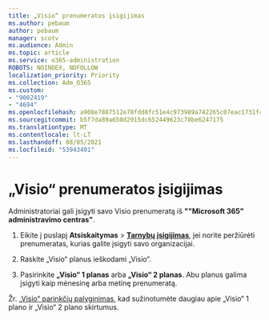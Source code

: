 ```yaml
---
title: „Visio“ prenumeratos įsigijimas
ms.author: pebaum
author: pebaum
manager: scotv
ms.audience: Admin
ms.topic: article
ms.service: o365-administration
ROBOTS: NOINDEX, NOFOLLOW
localization_priority: Priority
ms.collection: Adm_O365
ms.custom:
- "9002419"
- "4694"
ms.openlocfilehash: a908e7887512e78fdd8fc51e4c973989a742265c07eac1731f4d658231cd29e7
ms.sourcegitcommit: b5f7da89a650d2915dc652449623c78be6247175
ms.translationtype: MT
ms.contentlocale: lt-LT
ms.lasthandoff: 08/05/2021
ms.locfileid: "53943491"
---
```

# <a name="purchase-visio-subscription"></a>„Visio“ prenumeratos įsigijimas

Administratoriai gali įsigyti savo Visio prenumeratą iš **""Microsoft 365" administravimo centras"**.

1. Eikite į puslapį **Atsiskaitymas** > **[Tarnybų įsigijimas](https://go.microsoft.com/fwlink/p/?linkid=868433)**, jei norite peržiūrėti prenumeratas, kurias galite įsigyti savo organizacijai.

2. Raskite „Visio“ planus ieškodami „Visio“.

3. Pasirinkite **„Visio“ 1 planas** arba **„Visio“ 2 planas**. Abu planus galima įsigyti kaip mėnesinę arba metinę prenumeratą.

Žr. [„Visio“ parinkčių palyginimas](https://products.office.com/Visio/microsoft-visio-plans-and-pricing-compare-visio-options), kad sužinotumėte daugiau apie „Visio“ 1 plano ir „Visio“ 2 plano skirtumus.
